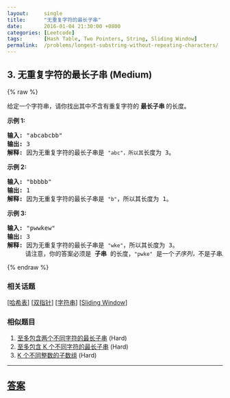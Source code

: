 ```yaml
---
layout:     single
title:      "无重复字符的最长子串"
date:       2016-01-04 21:30:00 +0800
categories: [Leetcode]
tags:       [Hash Table, Two Pointers, String, Sliding Window]
permalink:  /problems/longest-substring-without-repeating-characters/
---
```


## 3. 无重复字符的最长子串 (Medium)

{% raw %}

<p>给定一个字符串，请你找出其中不含有重复字符的&nbsp;<strong>最长子串&nbsp;</strong>的长度。</p>

<p><strong>示例&nbsp;1:</strong></p>

<pre><strong>输入: </strong>&quot;abcabcbb&quot;
<strong>输出: </strong>3 
<strong>解释:</strong> 因为无重复字符的最长子串是 <code>&quot;abc&quot;，所以其</code>长度为 3。
</pre>

<p><strong>示例 2:</strong></p>

<pre><strong>输入: </strong>&quot;bbbbb&quot;
<strong>输出: </strong>1
<strong>解释: </strong>因为无重复字符的最长子串是 <code>&quot;b&quot;</code>，所以其长度为 1。
</pre>

<p><strong>示例 3:</strong></p>

<pre><strong>输入: </strong>&quot;pwwkew&quot;
<strong>输出: </strong>3
<strong>解释: </strong>因为无重复字符的最长子串是&nbsp;<code>&quot;wke&quot;</code>，所以其长度为 3。
&nbsp;    请注意，你的答案必须是 <strong>子串 </strong>的长度，<code>&quot;pwke&quot;</code>&nbsp;是一个<em>子序列，</em>不是子串。
</pre>

{% endraw %}

### 相关话题
  [[哈希表](https://github.com/openset/leetcode/tree/master/tag/hash-table/README.md)]
  [[双指针](https://github.com/openset/leetcode/tree/master/tag/two-pointers/README.md)]
  [[字符串](https://github.com/openset/leetcode/tree/master/tag/string/README.md)]
  [[Sliding Window](https://github.com/openset/leetcode/tree/master/tag/sliding-window/README.md)]

### 相似题目
  1. [至多包含两个不同字符的最长子串](/problems/longest-substring-with-at-most-two-distinct-characters) (Hard)
  1. [至多包含 K 个不同字符的最长子串](/problems/longest-substring-with-at-most-k-distinct-characters) (Hard)
  1. [K 个不同整数的子数组](/problems/subarrays-with-k-different-integers) (Hard)

---

## [答案](https://github.com/openset/leetcode/tree/master/problems/longest-substring-without-repeating-characters)
